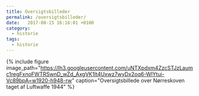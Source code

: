 ```yaml
---
title: Oversigtsbilleder
permalink: /oversigtsbilleder/
date:   2017-08-15 16:16:01 +0100
category:
  - historie
tags:
  - historie
---
```


{% include figure
    image_path="https://lh3.googleusercontent.com/uNTXpdxm4ZzcSTJzLaumc1regFxnoFWTRSwnD_wZd_AxgVK1lt4Uxwz7wyDx2oq6-WlYtui-Vc89bpA=w1920-h948-rw"
    caption="Oversigtsbillede over Nørreskoven taget af Luftwaffe 1944" %}
